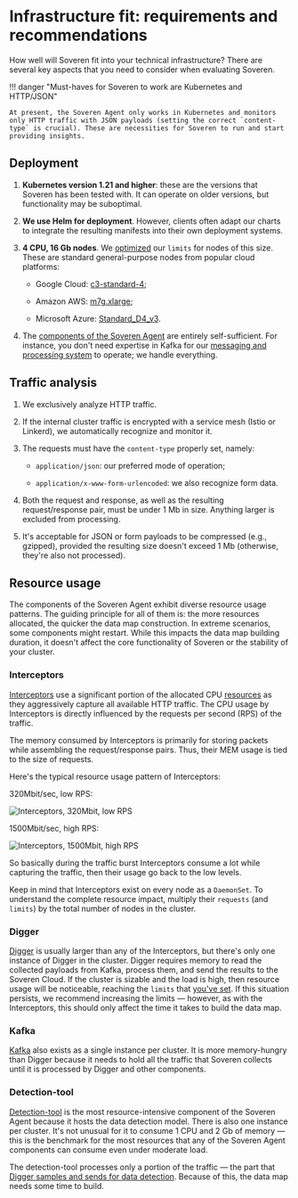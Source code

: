 # Infrastructure fit: requirements and recommendations

How well will Soveren fit into your technical infrastructure? There are several key aspects that you need to consider when evaluating Soveren.

!!! danger "Must-haves for Soveren to work are Kubernetes and HTTP/JSON"

    At present, the Soveren Agent only works in Kubernetes and monitors only HTTP traffic with JSON payloads (setting the correct `content-type` is crucial). These are necessities for Soveren to run and start providing insights.

## Deployment

1. **Kubernetes version 1.21 and higher**: these are the versions that Soveren has been tested with. It can operate on older versions, but functionality may be suboptimal.

2. **We use Helm for deployment**. However, clients often adapt our charts to integrate the resulting manifests into their own deployment systems.

3. **4 CPU, 16 Gb nodes**. We [optimized](../../administration/configuring-agent/#resource-limits) our `limits` for nodes of this size. These are standard general-purpose nodes from popular cloud platforms:

    * Google Cloud: [c3-standard-4](https://cloud.google.com/compute/all-pricing#c3_standard_machine_types);

    * Amazon AWS: [m7g.xlarge](https://aws.amazon.com/ec2/instance-types/#General_Purpose);

    * Microsoft Azure: [Standard_D4_v3](https://learn.microsoft.com/en-us/azure/virtual-machines/dv3-dsv3-series#dv3-series).

4. The [components of the Soveren Agent](../overview/#soveren-agent) are entirely self-sufficient. For instance, you don't need expertise in Kafka for our [messaging and processing system](../traffic-processing/) to operate; we handle everything.

## Traffic analysis

1. We exclusively analyze HTTP traffic.

2. If the internal cluster traffic is encrypted with a service mesh (Istio or Linkerd), we automatically recognize and monitor it.

3. The requests must have the `content-type` properly set, namely:

    * `application/json`: our preferred mode of operation;

    * `application/x-www-form-urlencoded`: we also recognize form data.

4. Both the request and response, as well as the resulting request/response pair, must be under 1 Mb in size. Anything larger is excluded from processing.

5. It's acceptable for JSON or form payloads to be compressed (e.g., gzipped), provided the resulting size doesn't exceed 1 Mb (otherwise, they're also not processed).

## Resource usage

The components of the Soveren Agent exhibit diverse resource usage patterns. The guiding principle for all of them is: the more resources allocated, the quicker the data map construction. In extreme scenarios, some components might restart. While this impacts the data map building duration, it doesn't affect the core functionality of Soveren or the stability of your cluster.

### Interceptors

[Interceptors](../traffic-interception/) use a significant portion of the allocated CPU [resources](../../administration/configuring-agent/#interceptors) as they aggressively capture all available HTTP traffic. The CPU usage by Interceptors is directly influenced by the requests per second (RPS) of the traffic.

The memory consumed by Interceptors is primarily for storing packets while assembling the request/response pairs. Thus, their MEM usage is tied to the size of requests.

Here's the typical resource usage pattern of Interceptors:

320Mbit/sec, low RPS:

![Interceptors, 320Mbit, low RPS](../../img/architecture/interceptors-load-320mbit-lowrps.png "Interceptors, 320Mbit, low RPS")

1500Mbit/sec, high RPS:

![Interceptors, 1500Mbit, high RPS](../../img/architecture/interceptors-load-1500mbit-highrps.png "Interceptors, 1500Mbit, high RPS")

So basically during the traffic burst Interceptors consume a lot while capturing the traffic, then their usage go back to the low levels.

Keep in mind that Interceptors exist on every node as a `DaemonSet`. To understand the complete resource impact, multiply their `requests` (and `limits`) by the total number of nodes in the cluster.


### Digger

[Digger](../traffic-processing/) is usually larger than any of the Interceptors, but there's only one instance of Digger in the cluster. Digger requires memory to read the collected payloads from Kafka, process them, and send the results to the Soveren Cloud. If the cluster is sizable and the load is high, then resource usage will be noticeable, reaching the `limits` that [you've set](../../administration/configuring-agent/#digger). If this situation persists, we recommend increasing the limits — however, as with the Interceptors, this should only affect the time it takes to build the data map.

### Kafka

[Kafka](../../administration/configuring-agent/#kafka) also exists as a single instance per cluster. It is more memory-hungry than Digger because it needs to hold all the traffic that Soveren collects until it is processed by Digger and other components.

### Detection-tool

[Detection-tool](../../administration/configuring-agent/#detection-tool) is the most resource-intensive component of the Soveren Agent because it hosts the data detection model. There is also one instance per cluster. It's not unusual for it to consume 1 CPU and 2 Gb of memory — this is the benchmark for the most resources that any of the Soveren Agent components can consume even under moderate load.

The detection-tool processes only a portion of the traffic — the part that [Digger samples and sends for data detection](../traffic-processing/#url-clustering-sampling-and-data-detection). Because of this, the data map needs some time to build.